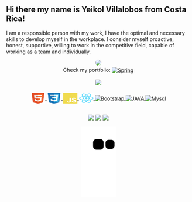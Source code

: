## Hi there my name is Yeikol Villalobos from Costa Rica!
<p>I am a responsible person with my work, I have the optimal and necessary skills to develop myself in the workplace. I consider myself proactive, honest, supportive, willing to work in the competitive field, capable of working as a team and individually.</p>
<div align="center">
 <img  style="border-radius:50%" width="200px" src="https://avatars.githubusercontent.com/u/58798908?v=4"/>
  
  <div>
    Check my portfolio:
<a color="white" href="https://yeikol2703.github.io/Portafolio2021/"  ><img align="center" alt="Spring" height="30" width="40" src="https://icongr.am/jam/arrow-square-up-right-f.svg?size=148&color=0c0404"> </a>
    
  </div>
 </div>
 
<br>

<div align="center">
  <a href="https://github.com/yeikol2703">
 
  <img height="180em" src="https://github-readme-stats.vercel.app/api/top-langs/?username=yeikol2703&layout=compact&langs_count=7&theme=dracula"/>
</div>
<div align="center" style="display: inline_block"><br>
  <img align="center" alt="Rafa-HTML" height="30" width="40" src="https://raw.githubusercontent.com/devicons/devicon/master/icons/html5/html5-original.svg">
  <img align="center" alt="Rafa-CSS" height="30" width="40" src="https://raw.githubusercontent.com/devicons/devicon/master/icons/css3/css3-original.svg">
    <img align="center" alt="Rafa-Js" height="30" width="40" src="https://raw.githubusercontent.com/devicons/devicon/master/icons/javascript/javascript-plain.svg">
   <img align="center" alt="Rafa-React" height="30" width="40" src="https://raw.githubusercontent.com/devicons/devicon/master/icons/react/react-original.svg">
  <img align="center" alt="Bootstrap" height="30" width="40" src="https://icongr.am/devicon/bootstrap-plain-wordmark.svg?size=148&color=0c0404">
  <img align="center" alt="JAVA" height="30" width="40" src="https://icongr.am/devicon/java-original.svg?size=148&color=0c0404">
 <img align="center" alt="Mysql" height="30" width="40" src="https://icongr.am/devicon/mysql-original.svg?size=148&color=0c0404">
  

</div>
  
  ##
 
<div align="center"> 
  <a href="https://www.instagram.com/doflamingo_27/" target="_blank"><img src="https://img.shields.io/badge/-Instagram-%23E4405F?style=for-the-badge&logo=instagram&logoColor=white" target="_blank"></a>
  <a href = "mailto:yeikolvillalobos27@gmail.com"><img src="https://img.shields.io/badge/-Gmail-%23333?style=for-the-badge&logo=gmail&logoColor=white" target="_blank"></a>
  <a href="https://www.linkedin.com/in/yeikol-villalobos-1b784916a" target="_blank"><img src="https://img.shields.io/badge/-LinkedIn-%230077B5?style=for-the-badge&logo=linkedin&logoColor=white" target="_blank"></a> 
 
  ![Snake animation](https://github.com/rafaballerini/rafaballerini/blob/output/github-contribution-grid-snake.svg)
 
</div>

